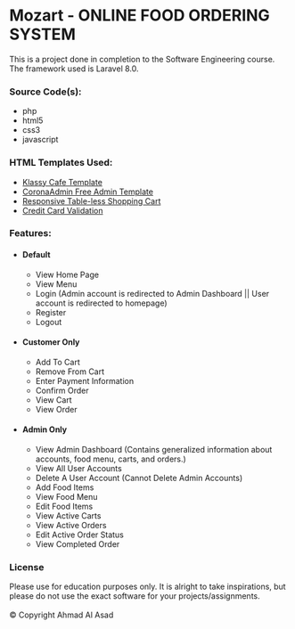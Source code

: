 # Mozart - ONLINE FOOD ORDERING SYSTEM

This is a project done in completion to the Software Engineering course.
The framework used is Laravel 8.0.

### Source Code(s):

- php
- html5
- css3
- javascript

### HTML Templates Used:

- [Klassy Cafe Template](https://templatemo.com/tm-558-klassy-cafe/)
- [CoronaAdmin Free Admin Template](https://github.com/BootstrapDash/corona-free-dark-bootstrap-admin-template)
- [Responsive Table-less Shopping Cart](https://codepen.io/alex_rodrigues/pen/ABGdg)
- [Credit Card Validation](https://codepen.io/hswd/full/JYvgBW)

### Features:

- #### Default
    - View Home Page
    - View Menu
    - Login (Admin account is redirected to Admin Dashboard || User account is redirected to homepage)
    - Register
    - Logout
- #### Customer Only
    - Add To Cart
    - Remove From Cart
    - Enter Payment Information
    - Confirm Order
    - View Cart
    - View Order
- #### Admin Only
    - View Admin Dashboard (Contains generalized information about accounts, food menu, carts, and orders.)
    - View All User Accounts
    - Delete A User Account (Cannot Delete Admin Accounts)
    - Add Food Items
    - View Food Menu
    - Edit Food Items
    - View Active Carts
    - View Active Orders
    - Edit Active Order Status
    - View Completed Order

### License

Please use for education purposes only. It is alright to take inspirations, but please do not use the exact software for your projects/assignments.
<br><br>© Copyright Ahmad Al Asad
